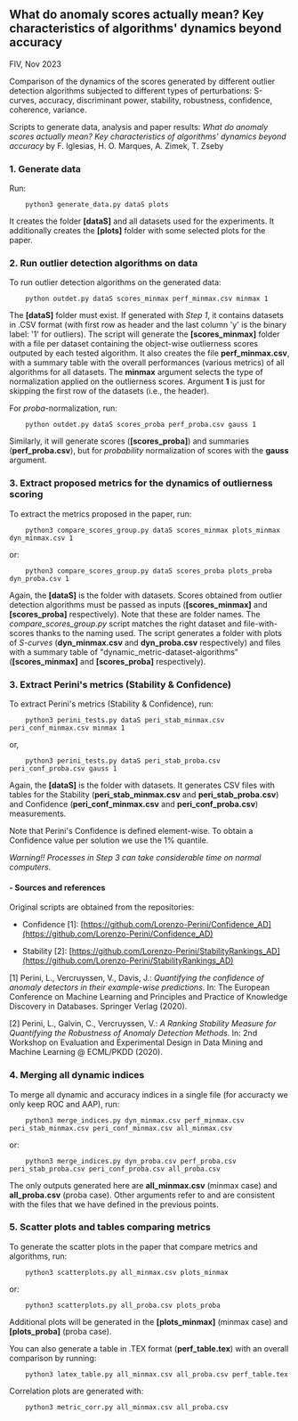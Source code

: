 
## What do anomaly scores actually mean? Key characteristics of algorithms' dynamics beyond accuracy
FIV, Nov 2023

Comparison of the dynamics of the scores generated by different outlier detection algorithms subjected to different types of perturbations: S-curves, accuracy, discriminant power, stability, robustness, confidence, coherence, variance.

Scripts to generate data, analysis and paper results:
*What do anomaly scores actually mean? Key characteristics of algorithms' dynamics beyond accuracy*
by F. Iglesias, H. O. Marques, A. Zimek, T. Zseby

### 1. Generate data

Run:

        python3 generate_data.py dataS plots

It creates the folder **[dataS]** and all datasets used for the experiments. It additionally creates the **[plots]** folder with some selected plots for the paper.


### 2. Run outlier detection algorithms on data

To run outlier detection algorithms on the generated data:

        python outdet.py dataS scores_minmax perf_minmax.csv minmax 1

The **[dataS]** folder must exist. If generated with *Step 1*, it contains datasets in .CSV format (with first row as header and the last column 'y' is the binary label: '1' for outliers). The script will generate the **[scores_minmax]** folder with a file per dataset containing the object-wise outlierness scores outputed by each tested algorithm. It also creates the file **perf_minmax.csv**, with a summary table with the overall performances (various metrics) of all algorithms for all datasets. The **minmax** argument selects the type of normalization applied on the outlierness scores. Argument **1** is just for skipping the first row of the datasets (i.e., the header).

For *proba*-normalization, run:

        python outdet.py dataS scores_proba perf_proba.csv gauss 1

Similarly, it will generate scores (**[scores_proba]**) and summaries (**perf_proba.csv**), but for *probability* normalization of scores with the **gauss** argument.


### 3. Extract proposed metrics for the dynamics of outlierness scoring

To extract the metrics proposed in the paper, run:

        python3 compare_scores_group.py dataS scores_minmax plots_minmax dyn_minmax.csv 1

or:

        python3 compare_scores_group.py dataS scores_proba plots_proba dyn_proba.csv 1

Again, the **[dataS]** is the folder with datasets. Scores obtained from outlier detection algorithms must be passed as inputs (**[scores_minmax]** and **[scores_proba]** respectively). Note that these are folder names. The *compare_scores_group.py* script matches the right dataset and file-with-scores thanks to the naming used. The script generates a folder with plots of *S-curves* (**dyn_minmax.csv** and **dyn_proba.csv** respectively) and files with a summary table of "dynamic_metric-dataset-algorithms" (**[scores_minmax]** and **[scores_proba]** respectively).


### 3. Extract Perini's metrics (Stability & Confidence)

To extract Perini's metrics (Stability & Confidence), run:

        python3 perini_tests.py dataS peri_stab_minmax.csv peri_conf_minmax.csv minmax 1

or, 

        python3 perini_tests.py dataS peri_stab_proba.csv peri_conf_proba.csv gauss 1

Again, the **[dataS]** is the folder with datasets. It generates CSV files with tables for the Stability (**peri_stab_minmax.csv** and **peri_stab_proba.csv**) and Confidence (**peri_conf_minmax.csv** and **peri_conf_proba.csv**) measurements.

Note that Perini's Confidence is defined element-wise. To obtain a Confidence value per solution we use the 1% quantile.

*Warning!! Processes in Step 3 can take considerable time on normal computers.*

#### - Sources and references 
Original scripts are obtained from the repositories:

- Confidence [1]: [https://github.com/Lorenzo-Perini/Confidence_AD](https://github.com/Lorenzo-Perini/Confidence_AD) 

- Stability [2]: [https://github.com/Lorenzo-Perini/StabilityRankings_AD](https://github.com/Lorenzo-Perini/StabilityRankings_AD)

[1] Perini, L., Vercruyssen, V., Davis, J.: *Quantifying the confidence of anomaly detectors in their example-wise predictions*. In: The European Conference on Machine Learning and Principles and Practice of Knowledge Discovery in Databases. Springer Verlag (2020).

[2] Perini, L., Galvin, C., Vercruyssen, V.: *A Ranking Stability Measure for Quantifying the Robustness of Anomaly Detection Methods*. In: 2nd Workshop on Evaluation and Experimental Design in Data Mining and Machine Learning @ ECML/PKDD (2020).

### 4. Merging all dynamic indices

To merge all dynamic and accuracy indices in a single file (for accuracty we only keep ROC and AAP), run:

        python3 merge_indices.py dyn_minmax.csv perf_minmax.csv peri_stab_minmax.csv peri_conf_minmax.csv all_minmax.csv

or:
 
        python3 merge_indices.py dyn_proba.csv perf_proba.csv peri_stab_proba.csv peri_conf_proba.csv all_proba.csv


The only outputs generated here are **all_minmax.csv** (minmax case) and **all_proba.csv** (proba case). Other arguments refer to and are consistent with the files that we have defined in the previous points.


### 5. Scatter plots and tables comparing metrics

To generate the scatter plots in the paper that compare metrics and algorithms, run:

        python3 scatterplots.py all_minmax.csv plots_minmax

or: 

        python3 scatterplots.py all_proba.csv plots_proba


Additional plots will be generated in the **[plots_minmax]** (minmax case) and **[plots_proba]** (proba case).

You can also generate a table in .TEX format (**perf_table.tex**) with an overall comparison by running:

        python3 latex_table.py all_minmax.csv all_proba.csv perf_table.tex

Correlation plots are generated with:

        python3 metric_corr.py all_minmax.csv all_proba.csv

